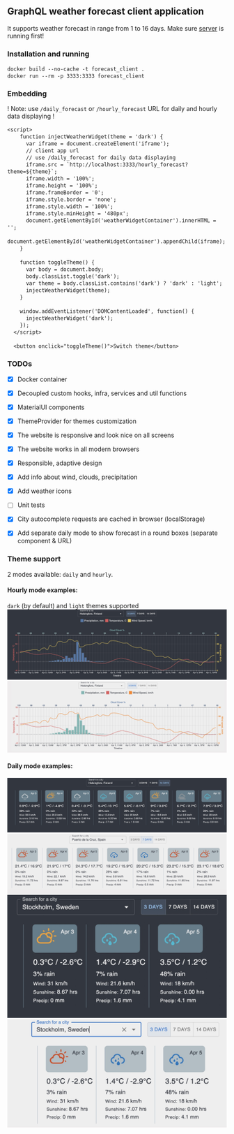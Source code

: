 ## GraphQL weather forecast client application
It supports weather forecast in range from 1 to 16 days.
Make sure [server](https://github.com/lappi-lynx/weather_widget_api) is running first!

### Installation and running

```
docker build --no-cache -t forecast_client .
docker run --rm -p 3333:3333 forecast_client
```

### Embedding
! Note: use `/daily_forecast` or `/hourly_forecast` URL for daily and hourly data displaying !
```
<script>
    function injectWeatherWidget(theme = 'dark') {
      var iframe = document.createElement('iframe');
      // client app url
      // use /daily_forecast for daily data displaying
      iframe.src = `http://localhost:3333/hourly_forecast?theme=${theme}`;
      iframe.width = '100%';
      iframe.height = '100%';
      iframe.frameBorder = '0';
      iframe.style.border = 'none';
      iframe.style.width = '100%';
      iframe.style.minHeight = '480px';
      document.getElementById('weatherWidgetContainer').innerHTML = '';
      document.getElementById('weatherWidgetContainer').appendChild(iframe);
    }

    function toggleTheme() {
      var body = document.body;
      body.classList.toggle('dark');
      var theme = body.classList.contains('dark') ? 'dark' : 'light';
      injectWeatherWidget(theme);
    }

    window.addEventListener('DOMContentLoaded', function() {
      injectWeatherWidget('dark');
    });
  </script>

  <button onclick="toggleTheme()">Switch theme</button>
```
### TODOs
- [X] Docker container
- [X] Decoupled custom hooks, infra, services and util functions
- [X] MaterialUI components
- [X] ThemeProvider for themes customization
- [X] The website is responsive and look nice on all screens
- [X] The website works in all modern browsers
- [X] Responsible, adaptive design
- [X] Add info about wind, clouds, precipitation
- [X] Add weather icons
- [ ] Unit tests
- [X] City autocomplete requests are cached in browser (localStorage)
- [X] Add separate daily mode to show forecast in a round boxes (separate component & URL)


### Theme support
2 modes available: `daily` and `hourly`.
#### Hourly mode examples:
`dark` (by default) and `light` themes supported
![Dark theme](./examples/dark_theme.jpeg)
![Light theme](./examples/light_theme.jpeg)
#### Daily mode examples:
![Dark theme long](./examples/daily_dark_long.jpeg)
![Light theme long](./examples/daily_light_long.jpeg)
![Dark theme short](./examples/daily_dark_short.jpeg)
![Light theme short](./examples/daily_light_short.jpeg)
